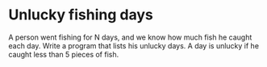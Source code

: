# Unlucky fishing days
  A person went fishing for N days, and we know how much fish he caught each day.
Write a program that lists his unlucky days. A day is unlucky if he caught less than 5 pieces
of fish.
